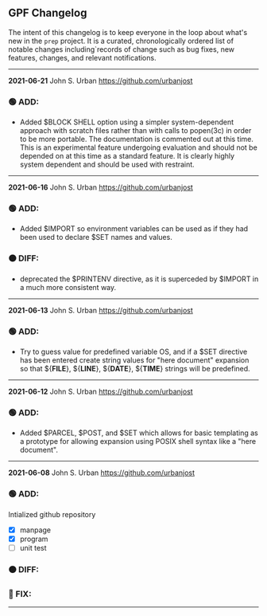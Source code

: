 ## GPF Changelog

The intent of this changelog is to keep everyone in the loop about
what's new in the `prep` project. It is a curated, chronologically ordered
list of notable changes including`records of change such as bug fixes,
new features, changes, and relevant notifications.

---
**2021-06-21**  John S. Urban <https://github.com/urbanjost>

### :green_circle: ADD:

  + Added $BLOCK SHELL option using a simpler system-dependent approach
    with scratch files rather than with calls to popen(3c) in order to be
    more portable. The documentation is commented out at this time. This
    is an experimental feature undergoing evaluation and should not be
    depended on at this time as a standard feature. It is clearly highly
    system dependent and should be used with restraint.

---
**2021-06-16**  John S. Urban <https://github.com/urbanjost>

### :green_circle: ADD:

  + Added $IMPORT so environment variables can be used as if they had been
    used to declare $SET names and values.                                

### :orange_circle: DIFF:
  + deprecated the $PRINTENV directive, as it is superceded by $IMPORT in
    a much more consistent way.
---
**2021-06-13**  John S. Urban <https://github.com/urbanjost>

### :green_circle: ADD:

  + Try to guess value for predefined variable OS, and if a $SET directive
    has been entered create string values for "here document" expansion so
    that ${__FILE__}, ${__LINE__}, ${__DATE__}, ${__TIME__} strings will
    be predefined.
---
**2021-06-12**  John S. Urban <https://github.com/urbanjost>

### :green_circle: ADD:

  + Added $PARCEL, $POST, and $SET which allows for basic templating
    as a prototype for allowing expansion using POSIX shell syntax
    like a "here document".
---
**2021-06-08**  John S. Urban <https://github.com/urbanjost>

### :green_circle: ADD:

Intialized github repository

   - [x] manpage
   - [x] program
   - [ ] unit test
### :orange_circle: DIFF:
### :red_circle: FIX:
---

<!--
-->
